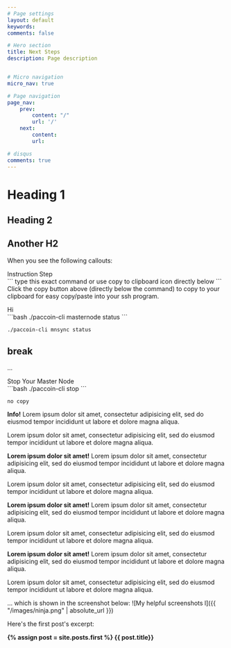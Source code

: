 ```yaml
---
# Page settings
layout: default
keywords:
comments: false

# Hero section
title: Next Steps
description: Page description


# Micro navigation
micro_nav: true

# Page navigation
page_nav:
    prev:
        content: "/"
        url: '/'
    next:
        content:
        url: 

# disqus
comments: true
---
```





# Heading 1
## Heading 2


## Another H2

When you see the following callouts: 
<div class="example" >Instruction Step
</div>
```
type this exact command or use copy to clipboard
icon directly below
```
Click the <i class="fas fa-copy"></i> copy button above (directly below the command) to copy to your clipboard for easy copy/paste into your ssh program.

<p></p>

<div class="example" >Hi
</div>
```bash
./paccoin-cli masternode status
```

<p>
</p>

```bash
./paccoin-cli mnsync status
```

## break

... 
<p>
</p>
<div class="example" >Stop Your Master Node</div>
```bash
./paccoin-cli stop
```

```
no copy
```

<div class="callout callout--info">
    <p><strong>Info!</strong> Lorem ipsum dolor sit amet, consectetur adipisicing elit, sed do eiusmod tempor incididunt ut labore et dolore magna aliqua.</p>
    <p>Lorem ipsum dolor sit amet, consectetur adipisicing elit, sed do eiusmod tempor incididunt ut labore et dolore magna aliqua.</p>
</div>

<div class="callout callout--warning">
    <p><strong>Lorem ipsum dolor sit amet!</strong> Lorem ipsum dolor sit amet, consectetur adipisicing elit, sed do eiusmod tempor incididunt ut labore et dolore magna aliqua.</p>
    <p>Lorem ipsum dolor sit amet, consectetur adipisicing elit, sed do eiusmod tempor incididunt ut labore et dolore magna aliqua.</p>
</div>

<div class="callout callout--danger">
    <p><strong>Lorem ipsum dolor sit amet!</strong> Lorem ipsum dolor sit amet, consectetur adipisicing elit, sed do eiusmod tempor incididunt ut labore et dolore magna aliqua.</p>
    <p>Lorem ipsum dolor sit amet, consectetur adipisicing elit, sed do eiusmod tempor incididunt ut labore et dolore magna aliqua.</p>
</div>

<div class="callout callout--success">
    <p><strong>Lorem ipsum dolor sit amet!</strong> Lorem ipsum dolor sit amet, consectetur adipisicing elit, sed do eiusmod tempor incididunt ut labore et dolore magna aliqua.</p>
    <p>Lorem ipsum dolor sit amet, consectetur adipisicing elit, sed do eiusmod tempor incididunt ut labore et dolore magna aliqua.</p>
</div>




... which is shown in the screenshot below:
![My helpful screenshots l]({{ "/images/ninja.png" | absolute_url }})


Here's the first post's excerpt:

<strong>{% assign post = site.posts.first %}  {{ post.title}} </strong>
